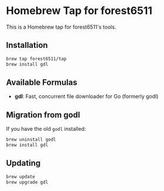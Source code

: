 # Homebrew Tap for forest6511

This is a Homebrew tap for forest6511's tools.

## Installation

```bash
brew tap forest6511/tap
brew install gdl
```

## Available Formulas

- **gdl**: Fast, concurrent file downloader for Go (formerly godl)

## Migration from godl

If you have the old `godl` installed:

```bash
brew uninstall godl
brew install gdl
```

## Updating

```bash
brew update
brew upgrade gdl
```

